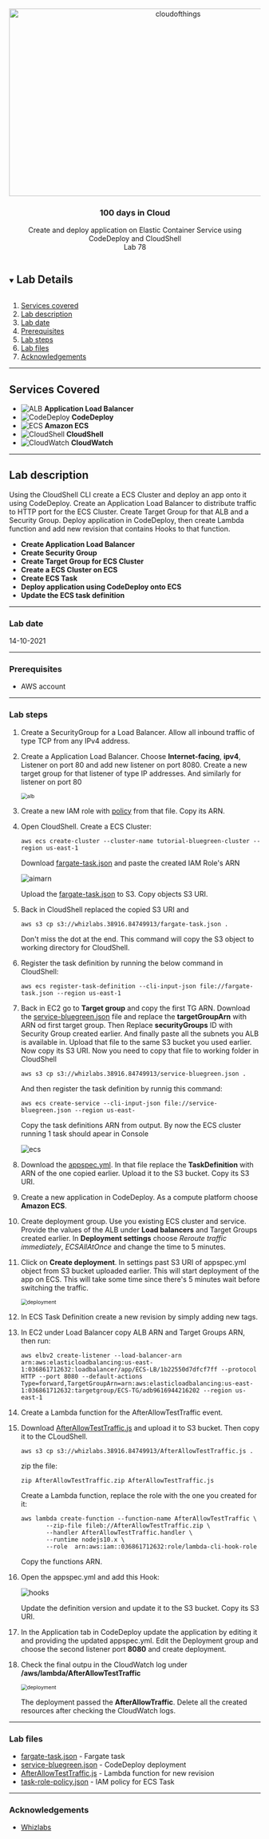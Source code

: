 <br />

<p align="center">
  <a href="img/">
    <img src="img/diagram.png" alt="cloudofthings" width="661" height="375">
  </a>


  <h3 align="center">100 days in Cloud</h3>

<p align="center">
    Create and deploy application on Elastic Container Service using CodeDeploy and CloudShell
    <br />
    Lab 78
    <br />
  </p>



</p>

<details open="open">
  <summary><h2 style="display: inline-block">Lab Details</h2></summary>
  <ol>
    <li><a href="#services-covered">Services covered</a>
    <li><a href="#lab-description">Lab description</a></li>
    </li>
    <li><a href="#lab-date">Lab date</a></li>
    <li><a href="#prerequisites">Prerequisites</a></li>    
    <li><a href="#lab-steps">Lab steps</a></li>
    <li><a href="#lab-files">Lab files</a></li>
    <li><a href="#acknowledgements">Acknowledgements</a></li>
  </ol>
</details>

---

## Services Covered
* ![ALB](https://github.com/CloudedThings/100-Days-in-Cloud/blob/main/images/ALB.png) **Application Load Balancer**
* ![CodeDeploy](https://github.com/CloudedThings/100-Days-in-Cloud/blob/main/images/CodeDeploy.png) **CodeDeploy**
* ![ECS](https://github.com/CloudedThings/100-Days-in-Cloud/blob/main/images/ECS.png) **Amazon ECS**
* ![CloudShell](https://github.com/CloudedThings/100-Days-in-Cloud/blob/main/images/CloudShell.png) **CloudShell**
* ![CloudWatch](https://github.com/CloudedThings/100-Days-in-Cloud/blob/main/images/CloudWatch.png) **CloudWatch**

---

## Lab description
Using the CloudShell CLI create a ECS Cluster and deploy an app onto it using CodeDeploy. Create an Application Load Balancer to distribute traffic to HTTP port for the ECS Cluster. Create Target Group for that ALB and a Security Group. Deploy application in CodeDeploy, then create Lambda function and add new  revision that contains Hooks to that function.


* **Create Application Load Balancer**
* **Create Security Group**
* **Create Target Group for ECS Cluster**
* **Create a ECS Cluster on ECS**
* **Create ECS Task**
* **Deploy application using CodeDeploy onto ECS**
* **Update the ECS task definition**

---

### Lab date
14-10-2021

---

### Prerequisites
* AWS account

---

### Lab steps
1. Create a SecurityGroup for a Load Balancer. Allow all inbound traffic of type TCP from any IPv4 address. 

2. Create a Application Load Balancer. Choose **Internet-facing**, **ipv4**, Listener on port 80 and add new listener on port 8080. Create a new target group for that listener of type IP addresses. And similarly for listener on port 80 

   <img src="img/alb.png" alt="alb" style="zoom:75%;" />

3. Create a new IAM role with [policy](task-role-policy.json) from that file. Copy its ARN.

4. Open CloudShell. Create a ECS Cluster:

   

   ```
   aws ecs create-cluster --cluster-name tutorial-bluegreen-cluster --region us-east-1
   ```

   Download [fargate-task.json](fargate-task.json) and paste the created IAM Role's ARN 

   ![aimarn](img/iamarn.png)

   Upload the [fargate-task.json](fargate-task.json) to S3.  Copy objects S3 URI.

5. Back in CloudShell replaced the copied S3 URI and 

   ```
   aws s3 cp s3://whizlabs.38916.84749913/fargate-task.json .
   ```

   Don't miss the dot at the end. This command will copy the S3 object to working directory for CloudShell.

6. Register the task definition by running the below command in CloudShell:

   ```
   aws ecs register-task-definition --cli-input-json file://fargate-task.json --region us-east-1
   ```

   

7. Back in EC2 go to **Target group** and copy the first TG ARN. Download the [service-bluegreen.json](service-bluegreen.json) file and replace the **targetGroupArn** with ARN od first target group. Then Replace **securityGroups** ID with Security Group created earlier. And finally paste all the subnets you ALB is available in. Upload that file to the same S3 bucket you used earlier. Now copy its S3 URI. Now you need to copy that file to working folder in CloudShell

   

   ```
   aws s3 cp s3://whizlabs.38916.84749913/service-bluegreen.json .
   ```

   And then register the task definition by runnig this command:

   ```
   aws ecs create-service --cli-input-json file://service-bluegreen.json --region us-east-
   ```

   Copy the task definitions ARN from output. By now the ECS cluster running 1 task should apear in Console

   

   ![ecs](img/ecs.png)

8. Download the [appspec.yml](appspec.yml). In that file replace the **TaskDefinition** with ARN of the one copied earlier. Upload it to the S3 bucket. Copy its S3 URI. 

9. Create a new application in CodeDeploy. As a compute platform choose **Amazon ECS**.

10. Create deployment group. Use you existing ECS cluster and service. Provide the values of the ALB under **Load balancers** and Target Groups created earlier. In **Deployment settings** choose *Reroute traffic immediately*, *ECSAllAtOnce* and change the time to 5 minutes.

11. Click on **Create deployment**. In settings past S3 URI of appspec.yml object from S3 bucket uploaded earlier. This will start deployment of the app on ECS. This will take some time since there's 5 minutes wait before switching the traffic.

    <img src="img/deployment.png" alt="deployment" style="zoom:75%;" />

12. In ECS Task Definition create a new revision by simply adding new tags.

13. In EC2 under Load Balancer copy ALB ARN and Target Groups ARN, then run:

    ```
    aws elbv2 create-listener --load-balancer-arn arn:aws:elasticloadbalancing:us-east-1:036861712632:loadbalancer/app/ECS-LB/1b22550d7dfcf7ff --protocol HTTP --port 8080 --default-actions Type=forward,TargetGroupArn=arn:aws:elasticloadbalancing:us-east-1:036861712632:targetgroup/ECS-TG/adb9616944216202 --region us-east-1
    ```

14. Create a Lambda function for the AfterAllowTestTraffic event.

15. Download [AfterAllowTestTraffic.js](AfterAllowTestTraffic.js) and upload it to S3 bucket. Then copy it to the CLoudShell.

    ```
    aws s3 cp s3://whizlabs.38916.84749913/AfterAllowTestTraffic.js .
    ```

    zip the file:

    ```
    zip AfterAllowTestTraffic.zip AfterAllowTestTraffic.js
    ```

    Create a Lambda function, replace the role with the one you created for it:

    ```
    aws lambda create-function --function-name AfterAllowTestTraffic \
           --zip-file fileb://AfterAllowTestTraffic.zip \
           --handler AfterAllowTestTraffic.handler \
           --runtime nodejs10.x \
           --role  arn:aws:iam::036861712632:role/lambda-cli-hook-role 
    ```

    Copy the functions ARN.

16. Open the appspec.yml and add this Hook:

    ![hooks](img/hooks.png)

    Update the definition version and update it to the S3 bucket. Copy its S3 URI.

17. In the Application tab in CodeDeploy update the application by editing it and providing the updated appspec.yml. Edit the Deployment group and choose the second listener port **8080** and create deployment.

    

18. Check the final outpu in the CloudWatch log under **/aws/lambda/AfterAllowTestTraffic**

    <img src="img/deployment2.png" alt="deployment" style="zoom:75%;" />

    The deployment passed the **AfterAllowTraffic**. Delete all the created resources after checking the CloudWatch logs.

    

    

---
### Lab files

* [fargate-task.json](fargate-task.json) - Fargate task 
* [service-bluegreen.json](service-bluegreen.json) - CodeDeploy deployment
* [AfterAllowTestTraffic.js](AfterAllowTestTraffic.js) - Lambda function for new revision
* [task-role-policy.json](task-role-policy.json) - IAM policy for ECS Task

---

### Acknowledgements

* [Whizlabs](https://play.whizlabs.com/site/task_details?lab_type=1&task_id=268&quest_id=31)


